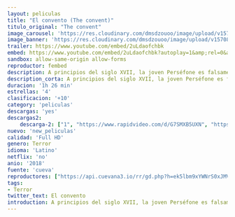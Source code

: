 ```yaml
---
layout: peliculas
title: "El convento (The convent)"
titulo_original: "The convent"
image_carousel: 'https://res.cloudinary.com/dmsdzouoo/image/upload/v1570846163/convento-min_xrnxhk.jpg'
image_banner: 'https://res.cloudinary.com/dmsdzouoo/image/upload/v1570846169/convento-2-min_ej8twy.jpg'
trailer: https://www.youtube.com/embed/2uLdaofchbk
embed: https://www.youtube.com/embed/2uLdaofchbk?autoplay=1&amp;rel=0&amp;hd=1&border=0&wmode=opaque&enablejsapi=1&modestbranding=1&controls=1&showinfo=0
sandbox: allow-same-origin allow-forms
reproductor: fembed
description: A principios del siglo XVII, la joven Perséfone es falsamente acusada y llevada a juicio. Su destino hacia la pena de muerte parece sentenciado, pero en el último momento interviene la Reverenda Madre, líder de un pequeño retiro religioso, un Priorato aislado, donde sus hermanas dedican sus vidas al Señor y buscan la expiación por su pasado. Pero al llegar, Perséfone comienza a tener aterradoras visiones y pronto se da cuenta de que no es la salvación lo que le espera, sino una batalla por su misma alma.
description_corta: A principios del siglo XVII, la joven Perséfone es falsamente acusada y llevada a juicio. Su destino hacia la pena de muerte parece sentenciado, pero en el último momento interviene la Reverenda Madre, líder de un pequeño retiro religioso, un Priorato aislado, donde sus
duracion: '1h 26 min'
estrellas: '4'
clasificacion: '+10'
category: 'peliculas'
descargas: 'yes'
descargas2:
    descarga-2: ["1", "https://www.rapidvideo.com/d/G7SMXB5UXN", "https://www.google.com/s2/favicons?domain=www.rapidvideo.com","RapidVideo","https://res.cloudinary.com/imbriitneysam/image/upload/v1541473684/mexico.png", "Latino", "Full HD"]
nuevo: 'new_peliculas'
calidad: 'Full HD'
genero: Terror
idioma: 'Latino'
netflix: 'no'
anio: '2018'
fuente: 'cueva'
reproductores: ["https://api.cuevana3.io/rr/gd.php?h=ek5lbm9xYWNrS0xJMVp5b21KREk0dFBLbjVkaHhkRGdrOG1jbnBpUnhhS1ZzS21UZTZPNXpjK1dqSmw4bzhqcnU2MmthWXZLemJUWDBIUnFmZFdvNHFlU3FadVkyUT09"]
tags:
- Terror
twitter_text: El convento
introduction: A principios del siglo XVII, la joven Perséfone es falsamente acusada y llevada a juicio. Su destino hacia la pena de muerte parece sentenciado, pero en el último momento interviene la Reverenda Madre, líder de un pequeño retiro religioso, un Priorato aislado, donde sus
---
```



 







